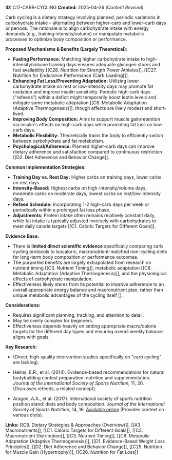 **ID:** C17-CARB-CYCLING **Created:** 2025-04-26 _(Content Revised)_

Carb cycling is a dietary strategy involving planned, periodic variations in carbohydrate intake – alternating between higher-carb and lower-carb days or periods. The rationale is to align carbohydrate intake with energy demands (e.g., training intensity/volume) or manipulate metabolic processes to optimize body composition or performance.

**Proposed Mechanisms & Benefits (Largely Theoretical):**

- **Fueling Performance:** Matching higher carbohydrate intake to high-intensity/volume training days ensures adequate glycogen stores and fuel availability [[C28. Nutrition for Strength Power Athletes]], [[C27. Nutrition for Endurance Performance (Carb Loading)]].
- **Enhancing Fat Loss/Preventing Adaptation:** Utilizing lower carbohydrate intake on rest or low-intensity days may promote fat oxidation and improve insulin sensitivity. Periodic high-carb days ("refeeds") within a deficit might temporarily boost leptin levels and mitigate some metabolic adaptation [[C8. Metabolic Adaptation (Adaptive Thermogenesis)]], though effects are likely modest and short-lived.
- **Improving Body Composition:** Aims to support muscle gain/retention via insulin's effects on high-carb days while promoting fat loss on low-carb days.
- **Metabolic Flexibility:** Theoretically trains the body to efficiently switch between carbohydrate and fat metabolism.
- **Psychological/Adherence:** Planned higher-carb days can improve dietary adherence and satisfaction compared to continuous restriction [[D2. Diet Adherence and Behavior Change]].

**Common Implementation Strategies:**

- **Training Day vs. Rest Day:** Higher carbs on training days, lower carbs on rest days.
- **Intensity-Based:** Highest carbs on high-intensity/volume days, moderate carbs on moderate days, lowest carbs on rest/low-intensity days.
- **Refeed Schedule:** Incorporating 1-2 high-carb days per week or periodically within a prolonged fat loss phase.
- **Adjustments:** Protein intake often remains relatively constant daily, while fat intake is typically adjusted inversely with carbohydrates to meet daily calorie targets [[C1. Caloric Targets for Different Goals]].

**Evidence Base:**

- There is **limited direct scientific evidence** specifically comparing carb cycling protocols to isocaloric, macronutrient-matched non-cycling diets for long-term body composition or performance outcomes.
- The purported benefits are largely extrapolated from research on nutrient timing [[C3. Nutrient Timing]], metabolic adaptation [[C8. Metabolic Adaptation (Adaptive Thermogenesis)]], and the physiological effects of carbohydrate manipulation.
- Effectiveness likely stems from its potential to improve adherence to an overall appropriate energy balance and macronutrient plan, rather than unique metabolic advantages of the cycling itself [].

**Considerations:**

- Requires significant planning, tracking, and attention to detail.
- May be overly complex for beginners.
- Effectiveness depends heavily on setting appropriate macro/calorie targets for the different day types and ensuring overall weekly balance aligns with goals.

**Key Research:**

- (Direct, high-quality intervention studies specifically on "carb cycling" are lacking).
- Helms, E.R., et al. (2014). Evidence-based recommendations for natural bodybuilding contest preparation: nutrition and supplementation. _Journal of the International Society of Sports Nutrition_, 11, 20. (Discusses refeeds, a related concept).  
    
- Aragon, A.A., et al. (2017). International society of sports nutrition position stand: diets and body composition. _Journal of the International Society of Sports Nutrition_, 14, 16. [Available online](https://www.researchgate.net/publication/317708391_International_society_of_sports_nutrition_position_stand_Diets_and_body_composition) (Provides context on various diets).  
    

**Links:** [[C9. Dietary Strategies & Approaches (Overview)]], [[A3. Macronutrients]], [[C1. Caloric Targets for Different Goals]], [[C2. Macronutrient Distribution]], [[C3. Nutrient Timing]], [[C8. Metabolic Adaptation (Adaptive Thermogenesis)]], [[D1. Evidence-Based Weight Loss Principles]], [[D2. Diet Adherence and Behavior Change]], [[C25. Nutrition for Muscle Gain (Hypertrophy)]], [[C26. Nutrition for Fat Loss]]